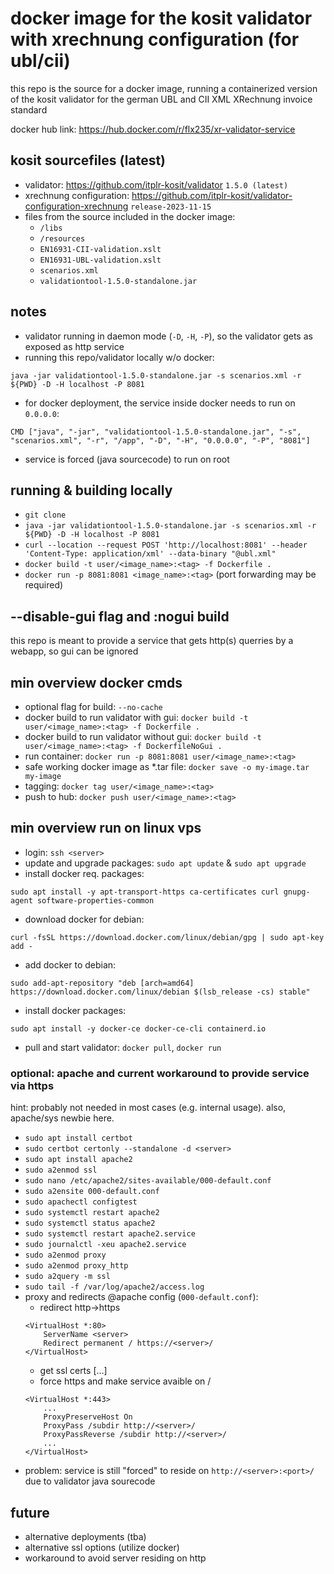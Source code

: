 # docker image for the kosit validator with xrechnung configuration (for ubl/cii)
this repo is the source for a docker image, running a containerized version of the kosit validator for the german UBL and CII XML XRechnung invoice standard

docker hub link: https://hub.docker.com/r/flx235/xr-validator-service



## kosit sourcefiles (latest)
- validator: https://github.com/itplr-kosit/validator `1.5.0 (latest)`
- xrechnung configuration: https://github.com/itplr-kosit/validator-configuration-xrechnung `release-2023-11-15`
- files from the source included in the docker image:		
	- `/libs`	
	- `/resources`
	- `EN16931-CII-validation.xslt`
	- `EN16931-UBL-validation.xslt`
	- `scenarios.xml`
	- `validationtool-1.5.0-standalone.jar`

## notes
- validator running in daemon mode (`-D`, `-H`, `-P`), so the validator gets as exposed as http service
- running this repo/validator locally w/o docker: 

`java -jar validationtool-1.5.0-standalone.jar -s scenarios.xml -r ${PWD} -D -H localhost -P 8081`
- for docker deployment, the service inside docker needs to run on `0.0.0.0`:

`CMD ["java", "-jar", "validationtool-1.5.0-standalone.jar", "-s", "scenarios.xml", "-r", "/app", "-D", "-H", "0.0.0.0", "-P", "8081"]`
- service is forced (java sourcecode) to run on root

## running & building locally
- `git clone`
- `java -jar validationtool-1.5.0-standalone.jar -s scenarios.xml -r ${PWD} -D -H localhost -P 8081`
- `curl --location --request POST 'http://localhost:8081' --header 'Content-Type: application/xml' --data-binary "@ubl.xml"`
- `docker build -t user/<image_name>:<tag> -f Dockerfile .`
- `docker run -p 8081:8081 <image_name>:<tag>` (port forwarding may be required)

## --disable-gui flag and :nogui build
this repo is meant to provide a service that gets http(s) querries by a webapp, so gui can be ignored 

## min overview docker cmds
- optional flag for build: `--no-cache`
- docker build to run validator with gui: `docker build -t user/<image_name>:<tag> -f Dockerfile .`
- docker build to run validator without gui: `docker build -t user/<image_name>:<tag> -f DockerfileNoGui .`
- run container: `docker run -p 8081:8081 user/<image_name>:<tag>` 
- safe working docker image as \*.tar file: `docker save -o my-image.tar my-image`
- tagging: `docker tag user/<image_name>:<tag>`
- push to hub: `docker push user/<image_name>:<tag>`

## min overview run on linux vps
- login: `ssh <server>`
- update and upgrade packages: `sudo apt update` & `sudo apt upgrade`
- install docker req. packages: 

`sudo apt install -y apt-transport-https ca-certificates curl gnupg-agent software-properties-common`
- download docker for debian: 

`curl -fsSL https://download.docker.com/linux/debian/gpg | sudo apt-key add -`
- add docker to debian: 

`sudo add-apt-repository "deb [arch=amd64] https://download.docker.com/linux/debian $(lsb_release -cs) stable"`
- install docker packages: 

`sudo apt install -y docker-ce docker-ce-cli containerd.io`
- pull and start validator: `docker pull`, `docker run`


### optional: apache and current workaround to provide service via https
hint: probably not needed in most cases (e.g. internal usage). also, apache/sys newbie here.
- `sudo apt install certbot`
- `sudo certbot certonly --standalone -d <server>`
- `sudo apt install apache2`
- `sudo a2enmod ssl`
- `sudo nano /etc/apache2/sites-available/000-default.conf`
- `sudo a2ensite 000-default.conf`
- `sudo apachectl configtest`
- `sudo systemctl restart apache2`
- `sudo systemctl status apache2`
- `sudo systemctl restart apache2.service`
- `sudo journalctl -xeu apache2.service`
- `sudo a2enmod proxy`
- `sudo a2enmod proxy_http`
- `sudo a2query -m ssl` 
- `sudo tail -f /var/log/apache2/access.log`
- proxy and redirects @apache config (`000-default.conf`):
	- redirect http->https
	```
	<VirtualHost *:80>
		ServerName <server>
		Redirect permanent / https://<server>/
	</VirtualHost>
	```
	- get ssl certs [...]
	- force https and make service avaible on <server>/<subdir>
	```
	<VirtualHost *:443>
		...
		ProxyPreserveHost On
		ProxyPass /subdir http://<server>/
		ProxyPassReverse /subdir http://<server>/
		...
	</VirtualHost>
	```
- problem: service is still "forced" to reside on `http://<server>:<port>/` due to validator java sourecode

## future
- alternative deployments (tba)
- alternative ssl options (utilize docker) 
- workaround to avoid server residing on http 

